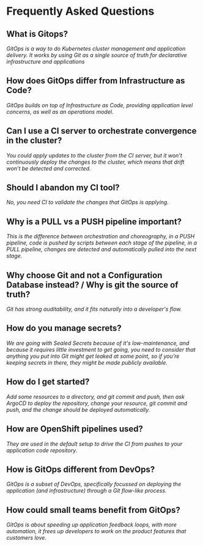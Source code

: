 # Frequently Asked Questions

## What is Gitops?

_GitOps is a way to do Kubernetes cluster management and application delivery.  It works by using Git as a single source of truth for declarative infrastructure and applications_

## How does GitOps differ from Infrastructure as Code?
_GitOps builds on top of Infrastructure as Code, providing application level concerns, as well as an operations model_.

## Can I use a CI server to orchestrate convergence in the cluster?
_You could apply updates to the cluster from the CI server, but it won’t continuously deploy the changes to the cluster, which means that drift won’t be detected and corrected._

## Should I abandon my CI tool?
_No, you need CI to validate the changes that GitOps is applying._

## Why is a PULL vs a PUSH pipeline important?
_This is the difference between orchestration and choreography, in a PUSH pipeline, code is pushed by scripts between each stage of the pipeline, in a PULL pipeline, changes are detected and automatically pulled into the next stage._

## Why choose Git and not a Configuration Database instead? / Why is git the source of truth?
_Git has strong auditability, and it fits naturally into a developer's flow._

## How do you manage secrets?
_We are going with Sealed Secrets because of it's low-maintenance, and because it requires little investment to get going, you need to consider that anything you put into Git might get leaked at some point, so if you’re keeping secrets in there, they might be made publicly available._

## How do I get started?
_Add some resources to a directory, and git commit and push, then ask ArgoCD to deploy the repository, change your resource, git commit and push, and the change should be deployed automatically._

## How are OpenShift pipelines used?
_They are used in the default setup to drive the CI from pushes to your application code repository_.

## How is GitOps different from DevOps?
_GitOps is a subset of DevOps, specifically focussed on deploying the application (and infrastructure) through a Git flow-like process._

## How could small teams benefit from GitOps?
_GitOps is about speeding up application feedback loops, with more automation, it frees up developers to work on the product features that customers love._

